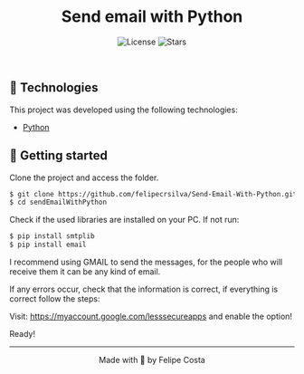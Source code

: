 <h1 align="center">Send email with Python</h1>

<p align="center">
  <img  src="https://img.shields.io/static/v1?label=license&message=MIT&color=5965E0&labelColor=121214" alt="License">  

  <img src="https://img.shields.io/github/stars/felipecrsilva/Send-Email-With-Python?label=stars&message=MIT&color=5965E0&labelColor=121214" alt="Stars">
</p>

<br>

## 🧪 Technologies

This project was developed using the following technologies:

- [Python](https://www.python.org/)

## 🚀 Getting started

Clone the project and access the folder.

```bash
$ git clone https://github.com/felipecrsilva/Send-Email-With-Python.git
$ cd sendEmailWithPython
```

Check if the used libraries are installed on your PC. If not run:
```bash
$ pip install smtplib
$ pip install email
```

I recommend using GMAIL to send the messages, for the people who will receive them it can be any kind of email.

If any errors occur, check that the information is correct, if everything is correct follow the steps:

Visit: https://myaccount.google.com/lesssecureapps and enable the option!

Ready!

---

<p align="center">Made with 💜 by Felipe Costa</p>
